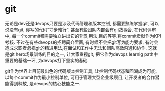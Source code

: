 # git

无论是dev还是devops只要是涉及代码管理和版本控制, 都需要熟练掌握git, 可以说没有git, 你写的代码“寸步难行”. 甚至有些团队内部会有git故事会, 在代码评审中, 每一个commit都需要独立讲出它的背景,用法,目的等等.将commit贡献作为KPI考核. 不过在有些devops的招聘简介里面, 有时候不会把git写为能力要求, 有时会造成求职者忽视git的精进用法,在面试和工作中无法和团队高效沟通和协作. 这就是git hero场景训练的目的之一, 让大家重视git, 把它作为devops learnig path中重要的基础一环, 为devops打下坚实的基础.&#x20;

git作为世界上目前最出色的代码版本控制工具, 让控制代码状态和回溯成为可能, 以每个commit作为最小控制单位, 可用于管理大型企业级项目, 让开发者的合作潜能得到释放, 是devops的核心技能之一.
